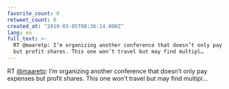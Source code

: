 ```yaml
---
favorite_count: 0
retweet_count: 0
created_at: "2019-03-05T08:36:14.000Z"
lang: en
full_text: >-
  RT @maaretp: I’m organizing another conference that doesn’t only pay expenses
  but profit shares. This one won’t travel but may find multipl…
---
```


RT [@maaretp](https://twitter.com/maaretp): I’m organizing another conference
that doesn’t only pay expenses but profit shares. This one won’t travel but may
find multipl…
